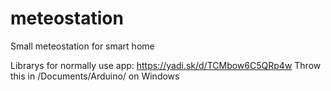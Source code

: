 # meteostation
Small meteostation for smart home

Librarys for normally use app: https://yadi.sk/d/TCMbow6C5QRp4w
Throw this in /Documents/Arduino/ on Windows
